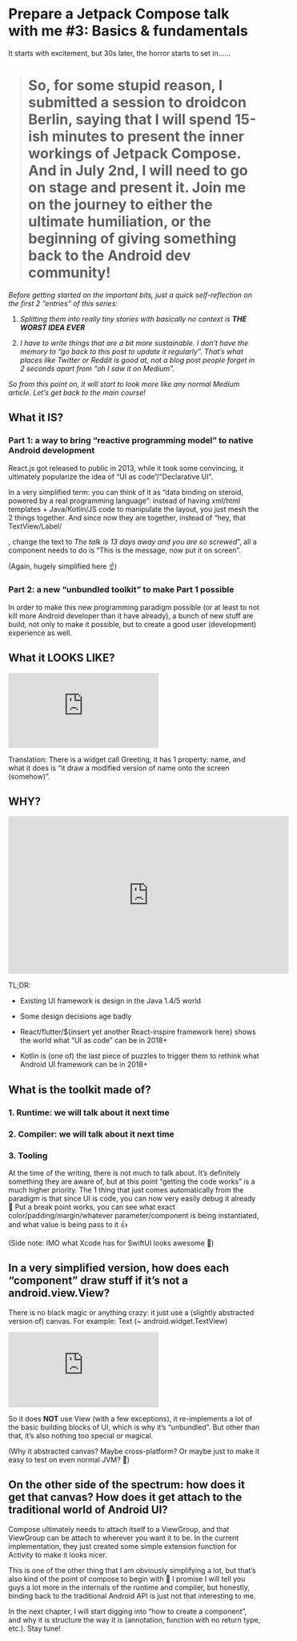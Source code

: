 
# Prepare a Jetpack Compose talk with me #3: Basics & fundamentals

It starts with excitement, but 30s later, the horror starts to set in……
> # So, for some stupid reason, I submitted a session to droidcon Berlin, saying that I will spend 15-ish minutes to present the inner workings of Jetpack Compose. And in July 2nd, I will need to go on stage and present it. Join me on the journey to either the ultimate humiliation, or the beginning of giving something back to the Android dev community!

*Before getting started on the important bits, just a quick self-reflection on the first 2 “entries” of this series:*

1. *Splitting them into really tiny stories with basically no context is **THE WORST IDEA EVER***

1. *I have to write things that are a bit more sustainable. I don’t have the memory to “go back to this post to update it regularly”. That’s what places like Twitter or Reddit is good at, not a blog post people forget in 2 seconds apart from “oh I saw it on Medium”.*

*So from this point on, it will start to look more like any normal Medium article. Let’s get back to the main course!*

## What it IS?

### Part 1: a way to bring “reactive programming model” to native Android development

React.js got released to public in 2013, while it took some convincing, it ultimately popularize the idea of “UI as code”/“Declarative UI”.

In a very simplified term: you can think of it as “data binding on steroid, powered by a real programming language”: instead of having xml/html templates + Java/Kotlin/JS code to manipulate the layout, you just mesh the 2 things together. And since now they are together, instead of “hey, that TextView/Label/<p>, change the text to *The talk is 13 days away and you are so screwed*”, all a component needs to do is “This is the message, now put it on screen”.

(Again, hugely simplified here ☝️)

### Part 2: a new “unbundled toolkit” to make Part 1 possible

In order to make this new programming paradigm possible (or at least to not kill more Android developer than it have already), a bunch of new stuff are build, not only to make it possible, but to create a good user (development) experience as well.

## What it LOOKS LIKE?

<iframe src="https://medium.com/media/5904e5bf127e27ab743ad3c0f8825b63" frameborder=0></iframe>

Translation: There is a widget call Greeting, it has 1 property: name, and what it does is “it draw a modified version of name onto the screen (somehow)”.

## **WHY?**

<center><iframe width="560" height="315" src="https://www.youtube.com/embed/VsStyq4Lzxo" frameborder="0" allowfullscreen></iframe></center>

TL;DR:

* Existing UI framework is design in the Java 1.4/5 world

* Some design decisions age badly

* React/flutter/${insert yet another React-inspire framework here} shows the world what “UI as code” can be in 2018+

* Kotlin is (one of) the last piece of puzzles to trigger them to rethink what Android UI framework can be in 2018+

## What is the toolkit made of?

### 1. Runtime: we will talk about it next time

### 2. Compiler: we will talk about it next time

### 3. Tooling

At the time of the writing, there is not much to talk about. It’s definitely something they are aware of, but at this point “getting the code works” is a much higher priority. The 1 thing that just comes automatically from the paradigm is that since UI is code, you can now very easily debug it already 🎉 Put a break point works, you can see what exact color/padding/margin/whatever parameter/component is being instantiated, and what value is being pass to it 👍

(Side note: IMO what Xcode has for SwiftUI looks awesome 🤤)

## In a very simplified version, how does each “component” draw stuff if it’s not a android.view.View?

There is no black magic or anything crazy: it just use a (slightly abstracted version of) canvas. For example: Text (~ android.widget.TextView)

<iframe src="https://medium.com/media/77e59839b20bf4979510b122b2e02883" frameborder=0></iframe>

So it does **NOT** use View (with a few exceptions), it re-implements a lot of the basic building blocks of UI, which is why it’s “unbundled”. But other than that, it’s also nothing too special or magical.

(Why it abstracted canvas? Maybe cross-platform? Or maybe just to make it easy to test on even normal JVM? 🤷)

## On the other side of the spectrum: how does it get that canvas? How does it get attach to the traditional world of Android UI?

Compose ultimately needs to attach itself to a ViewGroup, and that ViewGroup can be attach to wherever you want it to be. In the current implementation, they just created some simple extension function for Activity to make it looks nicer.

This is one of the other thing that I am obviously simplifying a lot, but that’s also kind of the point of compose to begin with 🤷 I promise I will tell you guys a lot more in the internals of the runtime and compiler, but honestly, binding back to the traditional Android API is just not that interesting to me.

In the next chapter, I will start digging into “how to create a component”, and why it is structure the way it is (annotation, function with no return type, etc.). Stay tune!
